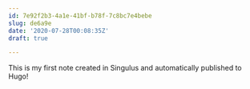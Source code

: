 ```yaml
---
id: 7e92f2b3-4a1e-41bf-b78f-7c8bc7e4bebe
slug: de6a9e
date: '2020-07-28T00:08:35Z'
draft: true

---
```


This is my first note created in Singulus and automatically published to Hugo!

